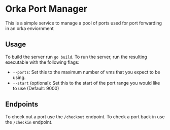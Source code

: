 # Orka Port Manager

This is a simple service to manage a pool of ports used for port forwarding in an orka enviornment

## Usage 

To build the server run `go build`.
To run the server, run the resulting executable with the following flags:
* `--ports`: Set this to the maximum number of vms that you expect to be using.
* `--start` (optional): Set this to the start of the port range you would like to use (Default: 9000)

## Endpoints

To check out a port use the `/checkout` endpoint.
To check a port back in use the `/checkin` endpoint. 
